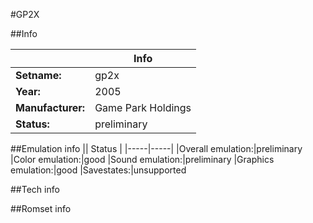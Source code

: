 #GP2X

##Info

||Info|
|-----|-----|
|**Setname:**|gp2x
|**Year:**|2005
|**Manufacturer:**|Game Park Holdings
|**Status:**|preliminary

##Emulation info
|| Status |
|-----|-----|
|Overall emulation:|preliminary
|Color emulation:|good
|Sound emulation:|preliminary
|Graphics emulation:|good
|Savestates:|unsupported

##Tech info

##Romset info

<!--- START OF EDITED COMMENT DO NOT TOUCH TEXT ABOVE-->

